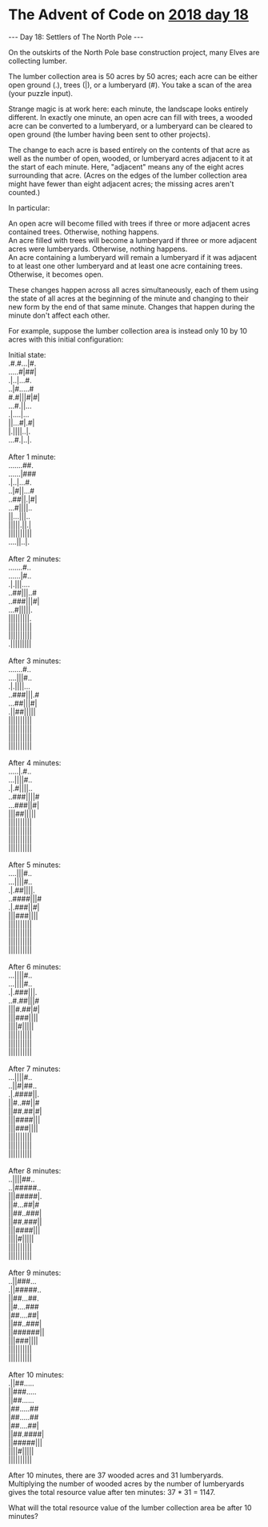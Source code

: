 # The Advent of Code on [2018 day 18](https://adventofcode.com/2018/day/18)

--- Day 18: Settlers of The North Pole ---

On the outskirts of the North Pole base construction project, many Elves are collecting lumber.

The lumber collection area is 50 acres by 50 acres; each acre can be either open ground (.), trees (|), or a lumberyard (#). You take a scan of the area (your puzzle input).

Strange magic is at work here: each minute, the landscape looks entirely different. In exactly one minute, an open acre can fill with trees, a wooded acre can be converted to a lumberyard, or a lumberyard can be cleared to open ground (the lumber having been sent to other projects).

The change to each acre is based entirely on the contents of that acre as well as the number of open, wooded, or lumberyard acres adjacent to it at the start of each minute. Here, "adjacent" means any of the eight acres surrounding that acre. (Acres on the edges of the lumber collection area might have fewer than eight adjacent acres; the missing acres aren't counted.)

In particular:

An open acre will become filled with trees if three or more adjacent acres contained trees. Otherwise, nothing happens.\
An acre filled with trees will become a lumberyard if three or more adjacent acres were lumberyards. Otherwise, nothing happens.\
An acre containing a lumberyard will remain a lumberyard if it was adjacent to at least one other lumberyard and at least one acre containing trees. Otherwise, it becomes open.

These changes happen across all acres simultaneously, each of them using the state of all acres at the beginning of the minute and changing to their new form by the end of that same minute. Changes that happen during the minute don't affect each other.

For example, suppose the lumber collection area is instead only 10 by 10 acres with this initial configuration:

Initial state:\
.#.#...|#.\
.....#|##|\
.|..|...#.\
..|#.....#\
#.#|||#|#|\
...#.||...\
.|....|...\
||...#|.#|\
|.||||..|.\
...#.|..|.\
\
After 1 minute:\
.......##.\
......|###\
.|..|...#.\
..|#||...#\
..##||.|#|\
...#||||..\
||...|||..\
|||||.||.|\
||||||||||\
....||..|.\
\
After 2 minutes:\
.......#..\
......|#..\
.|.|||....\
..##|||..#\
..###|||#|\
...#|||||.\
|||||||||.\
||||||||||\
||||||||||\
.|||||||||\
\
After 3 minutes:\
.......#..\
....|||#..\
.|.||||...\
..###|||.#\
...##|||#|\
.||##|||||\
||||||||||\
||||||||||\
||||||||||\
||||||||||\
\
After 4 minutes:\
.....|.#..\
...||||#..\
.|.#||||..\
..###||||#\
...###||#|\
|||##|||||\
||||||||||\
||||||||||\
||||||||||\
||||||||||\
\
After 5 minutes:\
....|||#..\
...||||#..\
.|.##||||.\
..####|||#\
.|.###||#|\
|||###||||\
||||||||||\
||||||||||\
||||||||||\
||||||||||\
\
After 6 minutes:\
...||||#..\
...||||#..\
.|.###|||.\
..#.##|||#\
|||#.##|#|\
|||###||||\
||||#|||||\
||||||||||\
||||||||||\
||||||||||\
\
After 7 minutes:\
...||||#..\
..||#|##..\
.|.####||.\
||#..##||#\
||##.##|#|\
|||####|||\
|||###||||\
||||||||||\
||||||||||\
||||||||||\
\
After 8 minutes:\
..||||##..\
..|#####..\
|||#####|.\
||#...##|#\
||##..###|\
||##.###||\
|||####|||\
||||#|||||\
||||||||||\
||||||||||\
\
After 9 minutes:\
..||###...\
.||#####..\
||##...##.\
||#....###\
|##....##|\
||##..###|\
||######||\
|||###||||\
||||||||||\
||||||||||\
\
After 10 minutes:\
.||##.....\
||###.....\
||##......\
|##.....##\
|##.....##\
|##....##|\
||##.####|\
||#####|||\
||||#|||||\
||||||||||

After 10 minutes, there are 37 wooded acres and 31 lumberyards.  Multiplying the number of wooded acres by the number of lumberyards gives the total resource value after ten minutes: 37 * 31 = 1147.

What will the total resource value of the lumber collection area be after 10 minutes?